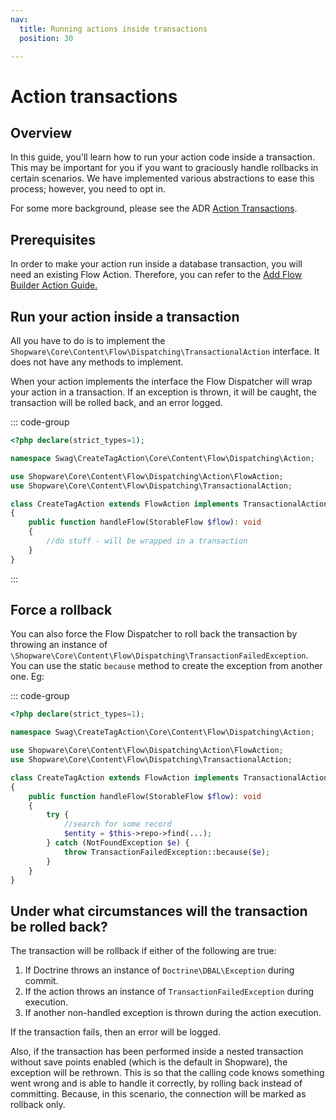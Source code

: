 ```yaml
---
nav:
  title: Running actions inside transactions
  position: 30

---
```


# Action transactions

## Overview

In this guide, you'll learn how to run your action code inside a transaction. This may be important for you if you want to graciously handle rollbacks in certain scenarios. We have implemented various abstractions to ease this process; however, you need to opt in.

For some more background, please see the ADR [Action Transactions](../../../../../resources/references/adr/2024-02-11-transactional-flow-actions).

## Prerequisites

In order to make your action run inside a database transaction, you will need an existing Flow Action. Therefore, you can refer to the [Add Flow Builder Action Guide.](./add-flow-builder-action)

## Run your action inside a transaction

All you have to do is to implement the `Shopware\Core\Content\Flow\Dispatching\TransactionalAction` interface. It does not have any methods to implement.

When your action implements the interface the Flow Dispatcher will wrap your action in a transaction. If an exception is thrown, it will be caught, the transaction will be rolled back, and an error logged.

::: code-group

```php [{plugin root}/src/Core/Content/Flow/Dispatching/Action/CreateTagAction.php]
<?php declare(strict_types=1);

namespace Swag\CreateTagAction\Core\Content\Flow\Dispatching\Action;

use Shopware\Core\Content\Flow\Dispatching\Action\FlowAction;
use Shopware\Core\Content\Flow\Dispatching\TransactionalAction;

class CreateTagAction extends FlowAction implements TransactionalAction
{
    public function handleFlow(StorableFlow $flow): void
    {        
        //do stuff - will be wrapped in a transaction
    }  
}
```

:::

## Force a rollback

You can also force the Flow Dispatcher to roll back the transaction by throwing an instance of `\Shopware\Core\Content\Flow\Dispatching\TransactionFailedException`. You can use the static `because` method to create the exception from another one. Eg:

::: code-group

```php [{plugin root}/src/Core/Content/Flow/Dispatching/Action/CreateTagAction.php]
<?php declare(strict_types=1);

namespace Swag\CreateTagAction\Core\Content\Flow\Dispatching\Action;

use Shopware\Core\Content\Flow\Dispatching\Action\FlowAction;
use Shopware\Core\Content\Flow\Dispatching\TransactionalAction;

class CreateTagAction extends FlowAction implements TransactionalAction
{
    public function handleFlow(StorableFlow $flow): void
    {        
        try {
            //search for some record
            $entity = $this->repo->find(...);
        } catch (NotFoundException $e) {
            throw TransactionFailedException::because($e);
        }
    }  
}
```

## Under what circumstances will the transaction be rolled back?

The transaction will be rollback if either of the following are true:

1. If Doctrine throws an instance of `Doctrine\DBAL\Exception` during commit.
2. If the action throws an instance of `TransactionFailedException` during execution.
3. If another non-handled exception is thrown during the action execution.

If the transaction fails, then an error will be logged. 

Also, if the transaction has been performed inside a nested transaction without save points enabled (which is the default in Shopware), the exception will be rethrown.
This is so that the calling code knows something went wrong and is able to handle it correctly, by rolling back instead of committing. Because, in this scenario, the connection will be marked as rollback only.
